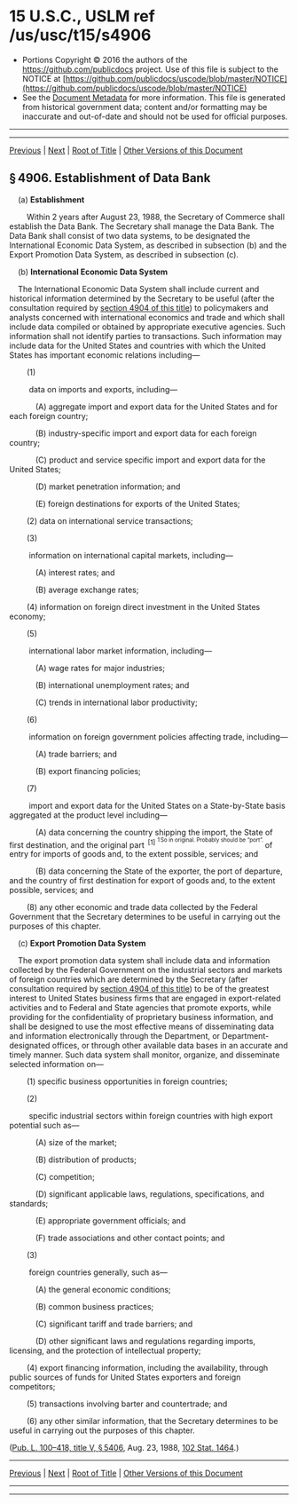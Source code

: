 ---
---

# 15 U.S.C., USLM ref /us/usc/t15/s4906

* Portions Copyright © 2016 the authors of the https://github.com/publicdocs project.
  Use of this file is subject to the NOTICE at [https://github.com/publicdocs/uscode/blob/master/NOTICE](https://github.com/publicdocs/uscode/blob/master/NOTICE)
* See the [Document Metadata](././../../../..//README.md) for more information.
  This file is generated from historical government data; content and/or formatting may be inaccurate and out-of-date and should not be used for official purposes.

----------
----------

[Previous](./../../../..//us/usc/t15/ch75/m__us_usc_t15_s4905.md) | [Next](./../../../..//us/usc/t15/ch75/m__us_usc_t15_s4907.md) | [Root of Title](./../../../../) | [Other Versions of this Document](https://publicdocs.github.io/go/links?ns=uslm&ref=%2Fus%2Fusc%2Ft15%2Fs4906)

## § 4906. Establishment of Data Bank

    (a) __Establishment__ 

        Within 2 years after August 23, 1988, the Secretary of Commerce shall establish the Data Bank. The Secretary shall manage the Data Bank. The Data Bank shall consist of two data systems, to be designated the International Economic Data System, as described in subsection (b) and the Export Promotion Data System, as described in subsection (c).

    (b) __International Economic Data System__ 

    The International Economic Data System shall include current and historical information determined by the Secretary to be useful (after the consultation required by [section 4904 of this title][/us/usc/t15/s4904]) to policymakers and analysts concerned with international economics and trade and which shall include data compiled or obtained by appropriate executive agencies. Such information shall not identify parties to transactions. Such information may include data for the United States and countries with which the United States has important economic relations including—

        (1)

         data on imports and exports, including—

            (A) aggregate import and export data for the United States and for each foreign country;

            (B) industry-specific import and export data for each foreign country;

            (C) product and service specific import and export data for the United States;

            (D) market penetration information; and

            (E) foreign destinations for exports of the United States;

        (2) data on international service transactions;

        (3)

         information on international capital markets, including—

            (A) interest rates; and

            (B) average exchange rates;

        (4) information on foreign direct investment in the United States economy;

        (5)

         international labor market information, including—

            (A) wage rates for major industries;

            (B) international unemployment rates; and

            (C) trends in international labor productivity;

        (6)

         information on foreign government policies affecting trade, including—

            (A) trade barriers; and

            (B) export financing policies;

        (7)

         import and export data for the United States on a State-by-State basis aggregated at the product level including—

            (A) data concerning the country shipping the import, the State of first destination, and the original part  <sup>\[1\]</sup>  <sup><sup> 1 So in original. Probably should be “port”. </sup></sup>  of entry for imports of goods and, to the extent possible, services; and

            (B) data concerning the State of the exporter, the port of departure, and the country of first destination for export of goods and, to the extent possible, services; and

        (8) any other economic and trade data collected by the Federal Government that the Secretary determines to be useful in carrying out the purposes of this chapter.

    (c) __Export Promotion Data System__ 

    The export promotion data system shall include data and information collected by the Federal Government on the industrial sectors and markets of foreign countries which are determined by the Secretary (after consultation required by [section 4904 of this title][/us/usc/t15/s4904]) to be of the greatest interest to United States business firms that are engaged in export-related activities and to Federal and State agencies that promote exports, while providing for the confidentiality of proprietary business information, and shall be designed to use the most effective means of disseminating data and information electronically through the Department, or Department-designated offices, or through other available data bases in an accurate and timely manner. Such data system shall monitor, organize, and disseminate selected information on—

        (1) specific business opportunities in foreign countries;

        (2)

         specific industrial sectors within foreign countries with high export potential such as—

            (A) size of the market;

            (B) distribution of products;

            (C) competition;

            (D) significant applicable laws, regulations, specifications, and standards;

            (E) appropriate government officials; and

            (F) trade associations and other contact points; and

        (3)

         foreign countries generally, such as—

            (A) the general economic conditions;

            (B) common business practices;

            (C) significant tariff and trade barriers; and

            (D) other significant laws and regulations regarding imports, licensing, and the protection of intellectual property;

        (4) export financing information, including the availability, through public sources of funds for United States exporters and foreign competitors;

        (5) transactions involving barter and countertrade; and

        (6) any other similar information, that the Secretary determines to be useful in carrying out the purposes of this chapter.

([Pub. L. 100–418, title V, § 5406][/us/pl/100/418/s5406], Aug. 23, 1988, [102 Stat. 1464][/us/stat/102/1464].)

----------

[Previous](./../../../..//us/usc/t15/ch75/m__us_usc_t15_s4905.md) | [Next](./../../../..//us/usc/t15/ch75/m__us_usc_t15_s4907.md) | [Root of Title](./../../../../) | [Other Versions of this Document](https://publicdocs.github.io/go/links?ns=uslm&ref=%2Fus%2Fusc%2Ft15%2Fs4906)

----------
----------

[/us/usc/t15/s4904]: https://publicdocs.github.io/go/links?ns=uslm&ref=%2Fus%2Fusc%2Ft15%2Fs4904
[/us/usc/t15/s4904]: https://publicdocs.github.io/go/links?ns=uslm&ref=%2Fus%2Fusc%2Ft15%2Fs4904
[/us/pl/100/418/s5406]: https://publicdocs.github.io/go/links?ns=uslm&ref=%2Fus%2Fpl%2F100%2F418%2Fs5406
[/us/stat/102/1464]: https://publicdocs.github.io/go/links?ns=uslm&ref=%2Fus%2Fstat%2F102%2F1464


